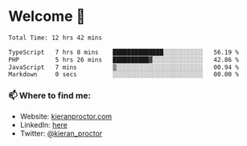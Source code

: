 # Welcome 🦘

<!--START_SECTION:waka-->

```txt
Total Time: 12 hrs 42 mins

TypeScript   7 hrs 8 mins    ██████████████░░░░░░░░░░░   56.19 %
PHP          5 hrs 26 mins   ██████████▓░░░░░░░░░░░░░░   42.86 %
JavaScript   7 mins          ▒░░░░░░░░░░░░░░░░░░░░░░░░   00.94 %
Markdown     0 secs          ░░░░░░░░░░░░░░░░░░░░░░░░░   00.00 %
```

<!--END_SECTION:waka-->

### 📫 Where to find me:

-   Website: [kieranproctor.com](https://kieranproctor.com/)
-   LinkedIn: [here](https://www.linkedin.com/in/kieran-proctor-086b5a159/)
-   Twitter: [@kieran_proctor](https://twitter.com/kieran_proctor)
